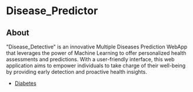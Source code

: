 # Disease_Predictor

## About

"Disease_Detective" is an innovative Multiple Diseases Prediction WebApp that leverages the power of Machine Learning to offer personalized health assessments and predictions. With a user-friendly interface, this web application aims to empower individuals to take charge of their well-being by providing early detection and proactive health insights.

 - [Diabetes](https://github.com/Akshar106/Disease_Predictor/blob/main/All%20Jupyter%20Notebook%20Files/Diabetes_Prediction.ipynb)
